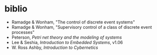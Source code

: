 # biblio

- Ramadge & Wonham, "The control of discrete event systems"
- Ramadge & Wonham, "Supervisory control of a class of discrete event processes"
- Peterson, *Petri net theory and the modeling of systems*
- Lee & Seshia, *Introduction to Embedded Systems*, v1.06
- W. Ross Ashby, *Introduction to Cybernetics*
